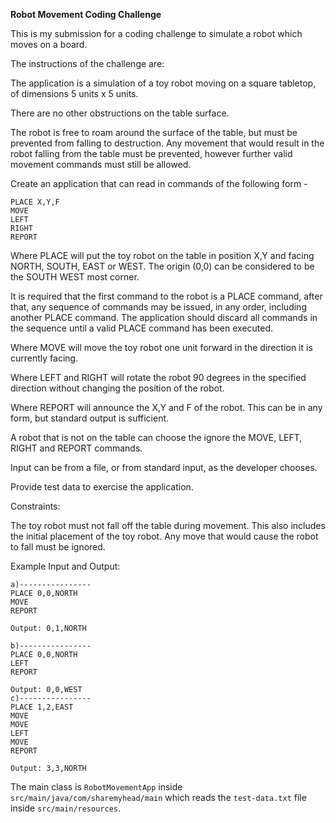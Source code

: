 **Robot Movement Coding Challenge**

This is my submission for a coding challenge to simulate a robot which moves on a board.

The instructions of the challenge are:

The application is a simulation of a toy robot moving on a square
tabletop, of dimensions 5 units x 5 units.

There are no other obstructions on the table surface.

The robot is free to roam around the surface of the table, but must be
prevented from falling to destruction.  Any movement that would result
in the robot falling from the table must be prevented, however further
valid movement commands must still be allowed.

Create an application that can read in commands of the following form -

    PLACE X,Y,F
    MOVE
    LEFT
    RIGHT
    REPORT

Where PLACE will put the toy robot on the table in position X,Y and
facing NORTH, SOUTH, EAST or WEST.  The origin (0,0) can be considered to
be the SOUTH WEST most corner.

It is required that the first command to the robot is a PLACE command,
after that, any sequence of commands may be issued, in any order, including
another PLACE command.  The application should discard all commands in
the sequence until a valid PLACE command has been executed.

Where MOVE will move the toy robot one unit forward in the direction
it is currently facing.

Where LEFT and RIGHT will rotate the robot 90 degrees in the specified
direction without changing the position of the robot.

Where REPORT will announce the X,Y and F of the robot.  This can be
in any form, but standard output is sufficient.

A robot that is not on the table can choose the ignore the MOVE, LEFT,
RIGHT and REPORT commands.

Input can be from a file, or from standard input, as the developer chooses.

Provide test data to exercise the application.

Constraints:

The toy robot must not fall off the table during movement.  This also
includes the initial placement of the toy robot.  Any move that would cause
the robot to fall must be ignored.

Example Input and Output:


    a)----------------
    PLACE 0,0,NORTH
    MOVE
    REPORT
    
    Output: 0,1,NORTH

    b)----------------
    PLACE 0,0,NORTH
    LEFT
    REPORT
    
    Output: 0,0,WEST
    c)----------------
    PLACE 1,2,EAST
    MOVE
    MOVE
    LEFT
    MOVE
    REPORT
    
    Output: 3,3,NORTH
    
The main class is `RobotMovementApp` inside `src/main/java/com/sharemyhead/main` which reads the `test-data.txt` file inside `src/main/resources`.


